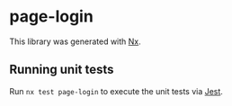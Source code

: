 # page-login

This library was generated with [Nx](https://nx.dev).

## Running unit tests

Run `nx test page-login` to execute the unit tests via [Jest](https://jestjs.io).
